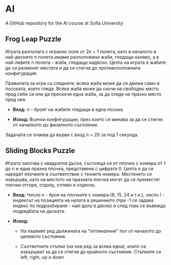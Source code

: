 # AI
A GitHub repository for the AI course at Sofia University

## Frog Leap Puzzle
Играта разполага с игрално поле от 2n + 1 полета, като в началото в най-десните n полета имаме разположени жаби, гледащи наляво, а в най-левите n полета - жаби, гледащи надясно. Целта на играта е жабите да си разменят местата и да се стигне до противоположната конфигурация

Правилата за игра са следните: всяка жаба може да се движи само в посоката, която гледа. Всяка жаба може да скочи на свободно място пред себе си или да прескочи една жаба, за да отиде на празно място пред нея.

* **Вход:** n – броят на жабите гледащи в една посока

* **Изход:** Всички конфигурации, през които се минава за да се стигне от началното до финалното състояние.

Задачата се очаква да върви с вход n = 20 за под 1 секунда.


## Sliding Blocks Puzzle

Играта започва с квадратна дъска, състояща се от плочки с номера от 1 до n и една празна плочка, представена с цифрата 0. Целта е да се наредят плочките в съответствие с техните номера. Местенето се извършва, като на мястото на празната плочка могат да се преместят плочки отгоре, отдолу, отляво и отдясно. 

* **Вход:** Число n - броя на плочките с номера (8, 15, 24 и т.н.), число I - индексът на позицията на нулата в решението (при -1 се задава индекс по подразбиране - най-долу в дясно) и след това се въвежда подредбата на дъската.

* **Изход:**

    * На първият ред дължината на "оптималния" път от началото до целевото състояние.

    * Съответните стъпки (на нов ред за всяка една), които се извършват за да се стигне до крайното състояние. Стъпките са left, right, up и down